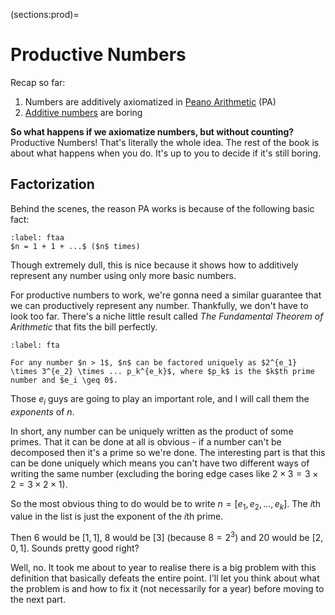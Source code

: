 (sections:prod)=
# Productive Numbers

Recap so far:
1. Numbers are additively axiomatized in [Peano Arithmetic](sections:numbers) (PA)
2. [Additive numbers](sections:algebra:additive) are boring

**So what happens if we axiomatize numbers, but without counting?** Productive Numbers! That's literally the whole idea. The rest of the book is about what happens when you do. It's up to you to decide if it's still boring.

## Factorization

Behind the scenes, the reason PA works is because of the following basic fact:
````{prf:theorem} 
:label: ftaa
$n = 1 + 1 + ...$ ($n$ times)
````
Though extremely dull, this is nice because it shows how to additively represent any number using only more basic numbers.

For productive numbers to work, we're gonna need a similar guarantee that we can productively represent any number. Thankfully, we don't have to look too far. There's a niche little result called *The Fundamental Theorem of Arithmetic* that fits the bill perfectly. 

````{prf:theorem} 
:label: fta

For any number $n > 1$, $n$ can be factored uniquely as $2^{e_1} \times 3^{e_2} \times ... p_k^{e_k}$, where $p_k$ is the $k$th prime number and $e_i \geq 0$. 
````
Those $e_i$ guys are going to play an important role, and I will call them the *exponents* of $n$. 

In short, any number can be uniquely written as the product of some primes. That it can be done at all is obvious - if a number can't be decomposed then it's a prime so we're done. The interesting part is that this can be done uniquely which means you can't have two different ways of writing the same number (excluding the boring edge cases like $2 \times 3 = 3 \times 2 = 3 \times 2 \times 1$).

So the most obvious thing to do would be to write $n = [e_1, e_2, ..., e_k]$. The $i$th value in the list is just the exponent of the $i$th prime.

Then $6$ would be $[1, 1]$, $8$ would be $[3]$ (because $8 = 2^3$) and $20$ would be $[2, 0, 1]$. Sounds pretty good right?

Well, no. It took me about to year to realise there is a big problem with this definition that basically defeats the entire point. I'll let you think about what the problem is and how to fix it (not necessarily for a year) before moving to the next part.
